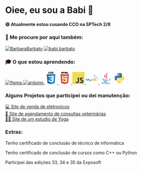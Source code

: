 <h1>Oiee, eu sou a Babi 👋</h1>

<h4>😄 Atualmente estou cusando CCO na SPTech 2/8</h4> 


<h3 align="left">📲 Me procure por aqui também:</h3>
<p align="left">
<a href="https://www.linkedin.com/in/b%C3%A1rbara-barbato-de-oliveira-1816ab280/s" target="blank"><img align="center" src="https://raw.githubusercontent.com/rahuldkjain/github-profile-readme-generator/master/src/images/icons/Social/linked-in-alt.svg" alt="BarbaraBarbato" height="30" width="40" /></a>
<a></a>
<a href="https://www.instagram.com/babi.barbato" target="blank"><img align="center" src="https://raw.githubusercontent.com/rahuldkjain/github-profile-readme-generator/master/src/images/icons/Social/instagram.svg" alt="babi.barbato" height="30" width="40" /></a>
</p>

<h3 align="left">🎓 O que estou aprendendo:</h3>
<p align="left"> 
  <a href="https://www.figma.com/" target="_blank" rel="noreferrer"> <img src="https://www.vectorlogo.zone/logos/figma/figma-icon.svg" alt="figma" width="40" height="40"/> </a> 
  <a href="https://www.arduino.cc/" target="_blank" rel="noreferrer"> <img src="https://cdn.worldvectorlogo.com/logos/arduino-1.svg" alt="arduino" width="40" height="40"/> </a> 
  <a href="https://www.w3schools.com/css/" target="_blank" rel="noreferrer"> <img src="https://raw.githubusercontent.com/devicons/devicon/master/icons/css3/css3-original-wordmark.svg" alt="css3" width="40" height="40"/> </a> 
  <a href="https://www.w3.org/html/" target="_blank" rel="noreferrer"> <img src="https://raw.githubusercontent.com/devicons/devicon/master/icons/html5/html5-original-wordmark.svg" alt="html5" width="40" height="40"/> </a> 
  <a href="https://developer.mozilla.org/en-US/docs/Web/JavaScript" target="_blank" rel="noreferrer"> <img src="https://raw.githubusercontent.com/devicons/devicon/master/icons/javascript/javascript-original.svg" alt="javascript" width="40" height="40"/> </a> 
  <a href="https://www.mysql.com/" target="_blank" rel="noreferrer"> <img src="https://raw.githubusercontent.com/devicons/devicon/master/icons/mysql/mysql-original-wordmark.svg" alt="mysql" width="40" height="40"/> </a> 
  <a><img src="https://raw.githubusercontent.com/devicons/devicon/master/icons/java/java-original.svg" alt="java" width="40" height="40"></a> 
  <a><img src="https://raw.githubusercontent.com/devicons/devicon/master/icons/python/python-original.svg" alt="python" width="40" height="40"></a>
</p>

<h3 align="left">Alguns Projetos que participei ou dei manutenção:</h3>
<p align="left">
  <a href="https://exposoftalcina.com/3tid/techabc/pages/index.php">💻 Site de venda de eletronicos</a><br>
  <a href="https://exposoftalcina.com/exposoft_2022_2/2tid/Gp_Veterinario/Vet-ABC-exposoft/assets/html/index.php">🐶 Site de agendamento de consultas veterinárias</a><br>
  <a href="http://sohamyogastudio.com.br/">🧘🏻 Site de um estudio de Yoga</a>
</p>

<h3 align="left">Extras:</h3>
<p align="left">
  <p>Tenho certificado de conclusão de técnico de informática</p>
  <p>Tenho certificado de conclusão de cursos como C++ ou Python</p>
  <p>Participei das edições 33, 34 e 35 da Exposoft</p>
</p>
